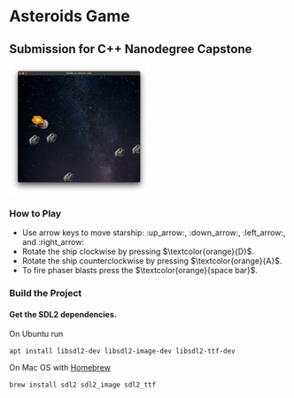 # Asteroids Game

## Submission for C++ Nanodegree Capstone

<img src="resources/readme-pic.png"  width="50%" height="50%" alt="example game play">


### How to Play

* Use arrow keys to move starship: :up_arrow:, :down_arrow:, :left_arrow:, and :right_arrow:
* Rotate the ship clockwise by pressing $\textcolor{orange}{D}$.
* Rotate the ship counterclockwise by pressing $\textcolor{orange}{A}$.
* To fire phaser blasts press the $\textcolor{orange}{space bar}$.

### Build the Project

#### Get the SDL2 dependencies.

On Ubuntu run
```
apt install libsdl2-dev libsdl2-image-dev libsdl2-ttf-dev
```

On Mac OS with [Homebrew](https://formulae.brew.sh/formula/sdl2)

```
brew install sdl2 sdl2_image sdl2_ttf
```
